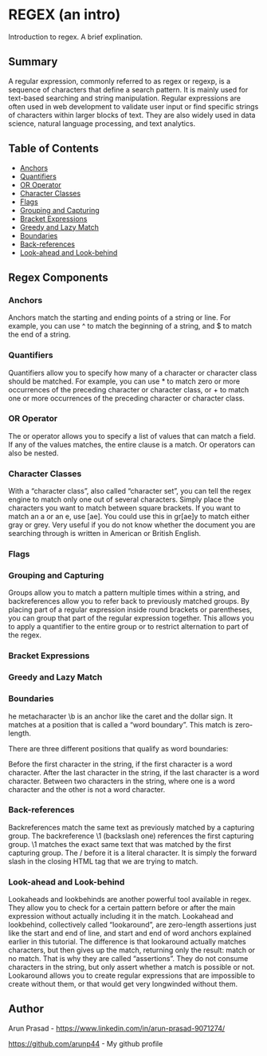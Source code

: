 # REGEX (an intro)

Introduction to regex. A brief explination.

## Summary

A regular expression, commonly referred to as regex or regexp, is a sequence of characters that define a search pattern. It is mainly used for text-based searching and string manipulation.
Regular expressions are often used in web development to validate user input or find specific strings of characters within larger blocks of text. They are also widely used in data science, natural language processing, and text analytics.

## Table of Contents

- [Anchors](#anchors)
- [Quantifiers](#quantifiers)
- [OR Operator](#or-operator)
- [Character Classes](#character-classes)
- [Flags](#flags)
- [Grouping and Capturing](#grouping-and-capturing)
- [Bracket Expressions](#bracket-expressions)
- [Greedy and Lazy Match](#greedy-and-lazy-match)
- [Boundaries](#boundaries)
- [Back-references](#back-references)
- [Look-ahead and Look-behind](#look-ahead-and-look-behind)

## Regex Components

### Anchors
Anchors match the starting and ending points of a string or line. For example, you can use ^ to match the beginning of a string, and $ to match the end of a string.
### Quantifiers
Quantifiers allow you to specify how many of a character or character class should be matched. For example, you can use * to match zero or more occurrences of the preceding character or character class, or + to match one or more occurrences of the preceding character or character class.
### OR Operator
The or operator allows you to specify a list of values that can match a field. If any of the values matches, the entire clause is a match. Or operators can also be nested.
### Character Classes
With a “character class”, also called “character set”, you can tell the regex engine to match only one out of several characters. Simply place the characters you want to match between square brackets. If you want to match an a or an e, use [ae]. You could use this in gr[ae]y to match either gray or grey. Very useful if you do not know whether the document you are searching through is written in American or British English.
### Flags

### Grouping and Capturing
Groups allow you to match a pattern multiple times within a string, and backreferences allow you to refer back to previously matched groups.
By placing part of a regular expression inside round brackets or parentheses, you can group that part of the regular expression together. This allows you to apply a quantifier to the entire group or to restrict alternation to part of the regex.
### Bracket Expressions

### Greedy and Lazy Match

### Boundaries
he metacharacter \b is an anchor like the caret and the dollar sign. It matches at a position that is called a “word boundary”. This match is zero-length.

There are three different positions that qualify as word boundaries:

Before the first character in the string, if the first character is a word character.
After the last character in the string, if the last character is a word character.
Between two characters in the string, where one is a word character and the other is not a word character.
### Back-references
Backreferences match the same text as previously matched by a capturing group. The backreference \1 (backslash one) references the first capturing group. \1 matches the exact same text that was matched by the first capturing group. The / before it is a literal character. It is simply the forward slash in the closing HTML tag that we are trying to match.
### Look-ahead and Look-behind
Lookaheads and lookbehinds are another powerful tool available in regex. They allow you to check for a certain pattern before or after the main expression without actually including it in the match.
Lookahead and lookbehind, collectively called “lookaround”, are zero-length assertions just like the start and end of line, and start and end of word anchors explained earlier in this tutorial. The difference is that lookaround actually matches characters, but then gives up the match, returning only the result: match or no match. That is why they are called “assertions”. They do not consume characters in the string, but only assert whether a match is possible or not. Lookaround allows you to create regular expressions that are impossible to create without them, or that would get very longwinded without them.
## Author

Arun Prasad - https://www.linkedin.com/in/arun-prasad-9071274/

https://github.com/arunp44 - My github profile